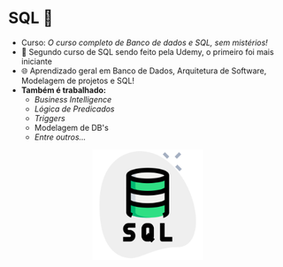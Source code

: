 # SQL :medal_sports:

- Curso: *O curso completo de Banco de dados e SQL, sem mistérios!*
- :notebook: Segundo curso de SQL sendo feito pela Udemy, o primeiro foi mais iniciante
- :globe_with_meridians: Aprendizado geral em Banco de Dados, Arquitetura de Software, Modelagem de projetos e SQL!
- **Também é trabalhado:**
   - *Business Intelligence*
   - *Lógica de Predicados*
   - *Triggers*
   - Modelagem de DB's
   - *Entre outros...*


<p align = "center">
  <img src="git.icons/servidor-sql.png" width="200" title="SQL">
</p>
